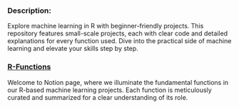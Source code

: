 ### Description:
Explore machine learning in R with beginner-friendly projects. This repository features small-scale projects, each with clear code and detailed explanations for every function used. Dive into the practical side of machine learning and elevate your skills step by step.

### [R-Functions](https://sponge-carpenter-f5b.notion.site/Functions-in-R-7d5cd2fabc904bd3b07906e3d149490d)
Welcome to Notion page, where we illuminate the fundamental functions in our R-based machine learning projects. Each function is meticulously curated and summarized for a clear understanding of its role.
